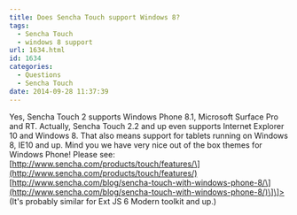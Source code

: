 ```yaml
---
title: Does Sencha Touch support Windows 8?
tags:
  - Sencha Touch
  - windows 8 support
url: 1634.html
id: 1634
categories:
  - Questions
  - Sencha Touch
date: 2014-09-28 11:37:39
---
```


Yes, Sencha Touch 2 supports Windows Phone 8.1, Microsoft Surface Pro and RT. Actually, Sencha Touch 2.2 and up even supports Internet Explorer 10 and Windows 8. That also means support for tablets running on Windows 8, IE10 and up. Mind you we have very nice out of the box themes for Windows Phone! Please see: \[http://www.sencha.com/products/touch/features/\](http://www.sencha.com/products/touch/features/) \[http://www.sencha.com/blog/sencha-touch-with-windows-phone-8/\](http://www.sencha.com/blog/sencha-touch-with-windows-phone-8/)\]\]> (It's probably similar for Ext JS 6 Modern toolkit and up.)